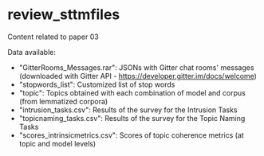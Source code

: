 # review_sttmfiles
Content related to paper 03

Data available:

- "GitterRooms_Messages.rar": JSONs with Gitter chat rooms' messages (downloaded with Gitter API - https://developer.gitter.im/docs/welcome)
- "stopwords_list": Customized list of stop words
- "topic": Topics obtained with each combination of model and corpus (from lemmatized corpora)
- "intrusion_tasks.csv": Results of the survey for the Intrusion Tasks
- "topicnaming_tasks.csv": Results of the survey for the Topic Naming Tasks
- "scores_intrinsicmetrics.csv": Scores of topic coherence metrics (at topic and model levels)
